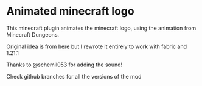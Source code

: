 # Animated minecraft logo

This minecraft plugin animates the minecraft logo, using the animation from Minecraft Dungeons.

Original idea is from [here](https://www.curseforge.com/minecraft/mc-mods/animated-splash-screen) but I rewrote it entirely to work with fabric and 1.21.1

Thanks to @schemil053 for adding the sound!

Check github branches for all the versions of the mod
